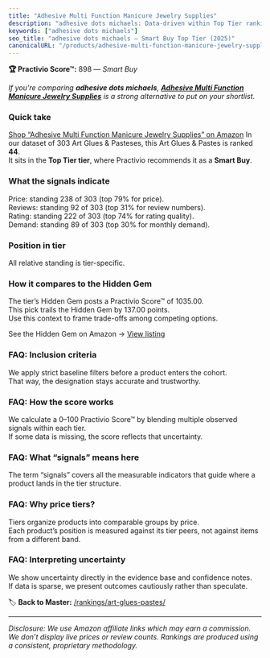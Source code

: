 ```yaml
---
title: "Adhesive Multi Function Manicure Jewelry Supplies"
description: "adhesive dots michaels: Data-driven within Top Tier ranking using the Practivio Score™. Positioned by quality, value, demand, findability, momentum."
keywords: ["adhesive dots michaels"]
seo_title: "adhesive dots michaels — Smart Buy Top Tier (2025)"
canonicalURL: "/products/adhesive-multi-function-manicure-jewelry-supplies-B08CB1NWJ6/"
---
```


**🏆 Practivio Score™:** 898 — _Smart Buy_


*If you're comparing **adhesive dots michaels**, **[Adhesive Multi Function Manicure Jewelry Supplies](https://www.amazon.com/dp/B08CB1NWJ6?tag=practivio-20)** is a strong alternative to put on your shortlist.*
### Quick take
[Shop “Adhesive Multi Function Manicure Jewelry Supplies” on Amazon](https://www.amazon.com/dp/B08CB1NWJ6?tag=practivio-20)
In our dataset of 303 Art Glues & Pasteses, this Art Glues & Pastes is ranked **44**.  
It sits in the **Top Tier tier**, where Practivio recommends it as a **Smart Buy**.

### What the signals indicate
Price: standing 238 of 303 (top 79% for price).  
Reviews: standing 92 of 303 (top 31% for review numbers).  
Rating: standing 222 of 303 (top 74% for rating quality).  
Demand: standing 89 of 303 (top 30% for monthly demand).

### Position in tier
All relative standing is tier-specific.

### How it compares to the Hidden Gem
The tier’s Hidden Gem posts a Practivio Score™ of 1035.00.  
This pick trails the Hidden Gem by 137.00 points.  
Use this context to frame trade-offs among competing options.  

See the Hidden Gem on Amazon → [View listing](https://www.amazon.com/dp/B071JPD9M3?tag=practivio-20)

### FAQ: Inclusion criteria
We apply strict baseline filters before a product enters the cohort.  
That way, the designation stays accurate and trustworthy.

### FAQ: How the score works
We calculate a 0–100 Practivio Score™ by blending multiple observed signals within each tier.  
If some data is missing, the score reflects that uncertainty.

### FAQ: What “signals” means here
The term “signals” covers all the measurable indicators that guide where a product lands in the tier structure.

### FAQ: Why price tiers?
Tiers organize products into comparable groups by price.  
Each product’s position is measured against its tier peers, not against items from a different band.

### FAQ: Interpreting uncertainty
We show uncertainty directly in the evidence base and confidence notes.  
If data is sparse, we present outcomes cautiously rather than speculate.


🏷️ **Back to Master:** [/rankings/art-glues-pastes/](/rankings/art-glues-pastes/)

---
_Disclosure: We use Amazon affiliate links which may earn a commission. We don’t display live prices or review counts. Rankings are produced using a consistent, proprietary methodology._
